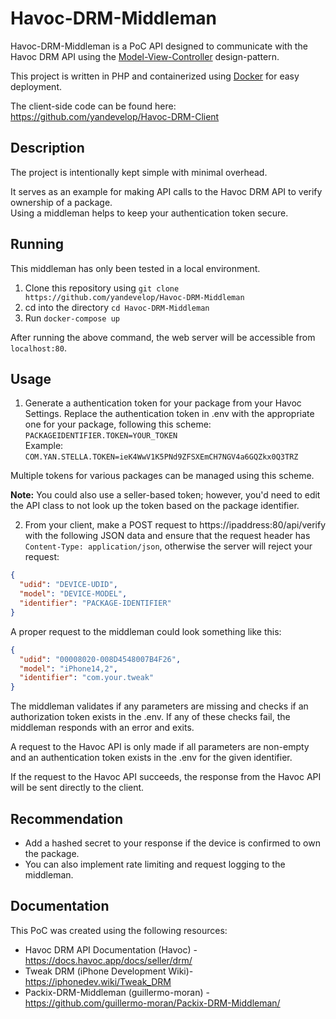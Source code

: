 # Havoc-DRM-Middleman
Havoc-DRM-Middleman is a PoC API designed to communicate with the Havoc DRM API using the [Model-View-Controller](https://programmingdive.com/understanding-mvc-design-pattern-in-php/) design-pattern.

This project is written in PHP and containerized using [Docker](https://docs.docker.com/get-docker/) for easy deployment.

The client-side code can be found here: https://github.com/yandevelop/Havoc-DRM-Client

## Description
The project is intentionally kept simple with minimal overhead.

It serves as an example for making API calls to the Havoc DRM API to verify ownership of a package.<br> 
Using a middleman helps to keep your authentication token secure.

## Running
This middleman has only been tested in a local environment.

1. Clone this repository using
`git clone https://github.com/yandevelop/Havoc-DRM-Middleman`
2. cd into the directory
`cd Havoc-DRM-Middleman`
3. Run
`docker-compose up`

After running the above command, the web server will be accessible from `localhost:80`.

## Usage
1. Generate a authentication token for your package from your Havoc Settings.
Replace the authentication token in .env with the appropriate one for your package, following this scheme:<br>
 `PACKAGEIDENTIFIER.TOKEN=YOUR_TOKEN` <br>
Example: <br>
`COM.YAN.STELLA.TOKEN=ieK4WwV1K5PNd9ZFSXEmCH7NGV4a6GQZkx0Q3TRZ`<br>

Multiple tokens for various packages can be managed using this scheme.

**Note:**
You could also use a seller-based token; however, you'd need to edit the API class to not look up the token based on the package identifier.

2. From your client, make a POST request to https://ipaddress:80/api/verify with the following JSON data and ensure that the request header has `Content-Type: application/json`, otherwise the server will reject your request:
```JSON
{
  "udid": "DEVICE-UDID",
  "model": "DEVICE-MODEL",
  "identifier": "PACKAGE-IDENTIFIER"
}
```

A proper request to the middleman could look something like this:
```JSON
{
  "udid": "00008020-008D4548007B4F26",
  "model": "iPhone14,2",
  "identifier": "com.your.tweak"
}
```

The middleman validates if any parameters are missing and checks if an authorization token exists in the .env. If any of these checks fail, the middleman responds with an error and exits.

A request to the Havoc API is only made if all parameters are non-empty and an authentication token exists in the .env for the given identifier.

If the request to the Havoc API succeeds, the response from the Havoc API will be sent directly to the client.

## Recommendation
- Add a hashed secret to your response if the device is confirmed to own the package. 
- You can also implement rate limiting and request logging to the middleman.

## Documentation
This PoC was created using the following resources:

- Havoc DRM API Documentation (Havoc) - https://docs.havoc.app/docs/seller/drm/
- Tweak DRM (iPhone Development Wiki)- https://iphonedev.wiki/Tweak_DRM
- Packix-DRM-Middleman (guillermo-moran) - https://github.com/guillermo-moran/Packix-DRM-Middleman/